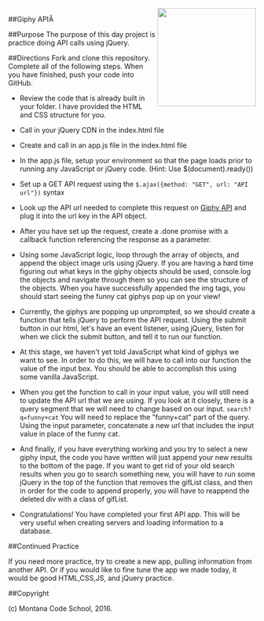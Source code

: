 <img src="http://montanacodeschool.com/wp-content/uploads/2016/08/MCS_LOGO_v1-1.png" width="200" align="right"/>

##Giphy APIÂ

##Purpose
The purpose of this day project is practice doing API calls using jQuery.

##Directions
Fork and clone this repository. Complete all of the following steps. When you have finished, push your code into GitHub.

* Review the code that is already built in your folder. I have provided the HTML and CSS structure for you.

* Call in your jQuery CDN in the index.html file

* Create and call in an app.js file in the index.html file

* In the app.js file, setup your environment so that the page loads prior to running any JavaScript or jQuery code. (Hint: Use $(document).ready())

* Set up a GET API request using the ```$.ajax({method: "GET", url: "API url"})``` syntax

* Look up the API url needed to complete this request on [Giphy API](https://api.giphy.com/) and plug it into the url key in the API object.

* After you have set up the request, create a .done promise with a callback function referencing the response as a parameter.

* Using some JavaScript logic, loop through the array of objects, and append the object image urls using jQuery. If you are having a hard time figuring out what keys in the giphy objects should be used, console.log the objects and navigate through them so you can see the structure of the objects. When you have successfully appended the img tags, you should start seeing the funny cat giphys pop up on your view!

* Currently, the giphys are popping up unprompted, so we should create a function that tells jQuery to perform the API request. Using the submit button in our html, let's have an event listener, using jQuery, listen for when we click the submit button, and tell it to run our function.

* At this stage, we haven't yet told JavaScript what kind of giphys we want to see. In order to do this, we will have to call into our function the value of the input box. You should be able to accomplish this using some vanilla JavaScript.

* When you get the function to call in your input value, you will still need to update the API url that we are using. If you look at it closely, there is a query segment that we will need to change based on our input. ```search?q=funny+cat``` You will need to replace the "funny+cat" part of the query. Using the input parameter, concatenate a new url that includes the input value in place of the funny cat.

* And finally, if you have everything working and you try to select a new giphy input, the code you have written will just append your new results to the bottom of the page. If you want to get rid of your old search results when you go to search something new, you will have to run some jQuery in the top of the function that removes the gifList class, and then in order for the code to append properly, you will have to reappend the deleted div with a class of gifList.

* Congratulations! You have completed your first API app. This will be very useful when creating servers and loading information to a database.

##Continued Practice

If you need more practice, try to create a new app, pulling information from another API. Or if you would like to fine tune the app we made today, it would be good HTML,CSS,JS, and jQuery practice.


##Copyright

(c) Montana Code School, 2016.
